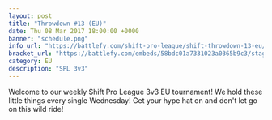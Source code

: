 ```yaml
---
layout: post
title: "Throwdown #13 (EU)"
date: Thu 08 Mar 2017 18:00:00 +0000
banner: "schedule.png"
info_url: "https://battlefy.com/shift-pro-league/shift-throwdown-13-eu/58bdc01a7331023a0365b9c3/info"
bracket_url: "https://battlefy.com/embeds/58bdc01a7331023a0365b9c3/stage/58bdc01a7331023a0365b9c4"
category: EU
description: "SPL 3v3"
---
```


Welcome to our weekly Shift Pro League 3v3 EU tournament! We hold these little things every single Wednesday! Get your hype hat on and don't let go on this wild ride!
